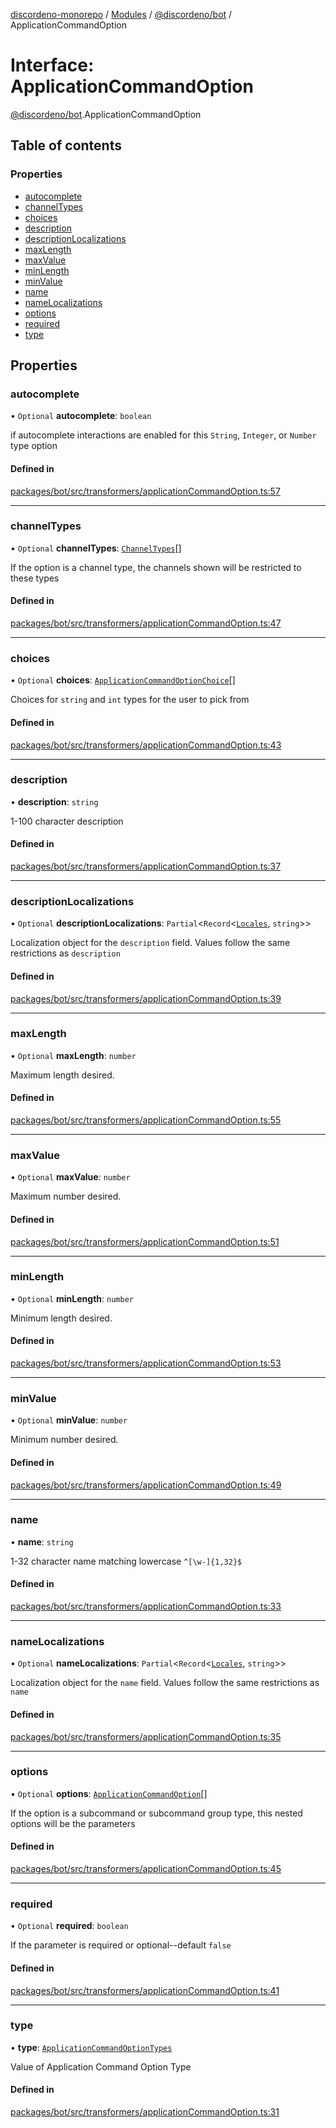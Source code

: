 [discordeno-monorepo](../README.md) / [Modules](../modules.md) / [@discordeno/bot](../modules/discordeno_bot.md) / ApplicationCommandOption

# Interface: ApplicationCommandOption

[@discordeno/bot](../modules/discordeno_bot.md).ApplicationCommandOption

## Table of contents

### Properties

- [autocomplete](discordeno_bot.ApplicationCommandOption.md#autocomplete)
- [channelTypes](discordeno_bot.ApplicationCommandOption.md#channeltypes)
- [choices](discordeno_bot.ApplicationCommandOption.md#choices)
- [description](discordeno_bot.ApplicationCommandOption.md#description)
- [descriptionLocalizations](discordeno_bot.ApplicationCommandOption.md#descriptionlocalizations)
- [maxLength](discordeno_bot.ApplicationCommandOption.md#maxlength)
- [maxValue](discordeno_bot.ApplicationCommandOption.md#maxvalue)
- [minLength](discordeno_bot.ApplicationCommandOption.md#minlength)
- [minValue](discordeno_bot.ApplicationCommandOption.md#minvalue)
- [name](discordeno_bot.ApplicationCommandOption.md#name)
- [nameLocalizations](discordeno_bot.ApplicationCommandOption.md#namelocalizations)
- [options](discordeno_bot.ApplicationCommandOption.md#options)
- [required](discordeno_bot.ApplicationCommandOption.md#required)
- [type](discordeno_bot.ApplicationCommandOption.md#type)

## Properties

### autocomplete

• `Optional` **autocomplete**: `boolean`

if autocomplete interactions are enabled for this `String`, `Integer`, or `Number` type option

#### Defined in

[packages/bot/src/transformers/applicationCommandOption.ts:57](https://github.com/deepsarda/discordeno/blob/c6dc30bb/packages/bot/src/transformers/applicationCommandOption.ts#L57)

---

### channelTypes

• `Optional` **channelTypes**: [`ChannelTypes`](../enums/discordeno_bot.ChannelTypes.md)[]

If the option is a channel type, the channels shown will be restricted to these types

#### Defined in

[packages/bot/src/transformers/applicationCommandOption.ts:47](https://github.com/deepsarda/discordeno/blob/c6dc30bb/packages/bot/src/transformers/applicationCommandOption.ts#L47)

---

### choices

• `Optional` **choices**: [`ApplicationCommandOptionChoice`](discordeno_bot.ApplicationCommandOptionChoice.md)[]

Choices for `string` and `int` types for the user to pick from

#### Defined in

[packages/bot/src/transformers/applicationCommandOption.ts:43](https://github.com/deepsarda/discordeno/blob/c6dc30bb/packages/bot/src/transformers/applicationCommandOption.ts#L43)

---

### description

• **description**: `string`

1-100 character description

#### Defined in

[packages/bot/src/transformers/applicationCommandOption.ts:37](https://github.com/deepsarda/discordeno/blob/c6dc30bb/packages/bot/src/transformers/applicationCommandOption.ts#L37)

---

### descriptionLocalizations

• `Optional` **descriptionLocalizations**: `Partial`<`Record`<[`Locales`](../enums/discordeno_bot.Locales.md), `string`\>\>

Localization object for the `description` field. Values follow the same restrictions as `description`

#### Defined in

[packages/bot/src/transformers/applicationCommandOption.ts:39](https://github.com/deepsarda/discordeno/blob/c6dc30bb/packages/bot/src/transformers/applicationCommandOption.ts#L39)

---

### maxLength

• `Optional` **maxLength**: `number`

Maximum length desired.

#### Defined in

[packages/bot/src/transformers/applicationCommandOption.ts:55](https://github.com/deepsarda/discordeno/blob/c6dc30bb/packages/bot/src/transformers/applicationCommandOption.ts#L55)

---

### maxValue

• `Optional` **maxValue**: `number`

Maximum number desired.

#### Defined in

[packages/bot/src/transformers/applicationCommandOption.ts:51](https://github.com/deepsarda/discordeno/blob/c6dc30bb/packages/bot/src/transformers/applicationCommandOption.ts#L51)

---

### minLength

• `Optional` **minLength**: `number`

Minimum length desired.

#### Defined in

[packages/bot/src/transformers/applicationCommandOption.ts:53](https://github.com/deepsarda/discordeno/blob/c6dc30bb/packages/bot/src/transformers/applicationCommandOption.ts#L53)

---

### minValue

• `Optional` **minValue**: `number`

Minimum number desired.

#### Defined in

[packages/bot/src/transformers/applicationCommandOption.ts:49](https://github.com/deepsarda/discordeno/blob/c6dc30bb/packages/bot/src/transformers/applicationCommandOption.ts#L49)

---

### name

• **name**: `string`

1-32 character name matching lowercase `^[\w-]{1,32}$`

#### Defined in

[packages/bot/src/transformers/applicationCommandOption.ts:33](https://github.com/deepsarda/discordeno/blob/c6dc30bb/packages/bot/src/transformers/applicationCommandOption.ts#L33)

---

### nameLocalizations

• `Optional` **nameLocalizations**: `Partial`<`Record`<[`Locales`](../enums/discordeno_bot.Locales.md), `string`\>\>

Localization object for the `name` field. Values follow the same restrictions as `name`

#### Defined in

[packages/bot/src/transformers/applicationCommandOption.ts:35](https://github.com/deepsarda/discordeno/blob/c6dc30bb/packages/bot/src/transformers/applicationCommandOption.ts#L35)

---

### options

• `Optional` **options**: [`ApplicationCommandOption`](discordeno_bot.ApplicationCommandOption.md)[]

If the option is a subcommand or subcommand group type, this nested options will be the parameters

#### Defined in

[packages/bot/src/transformers/applicationCommandOption.ts:45](https://github.com/deepsarda/discordeno/blob/c6dc30bb/packages/bot/src/transformers/applicationCommandOption.ts#L45)

---

### required

• `Optional` **required**: `boolean`

If the parameter is required or optional--default `false`

#### Defined in

[packages/bot/src/transformers/applicationCommandOption.ts:41](https://github.com/deepsarda/discordeno/blob/c6dc30bb/packages/bot/src/transformers/applicationCommandOption.ts#L41)

---

### type

• **type**: [`ApplicationCommandOptionTypes`](../enums/discordeno_bot.ApplicationCommandOptionTypes.md)

Value of Application Command Option Type

#### Defined in

[packages/bot/src/transformers/applicationCommandOption.ts:31](https://github.com/deepsarda/discordeno/blob/c6dc30bb/packages/bot/src/transformers/applicationCommandOption.ts#L31)
